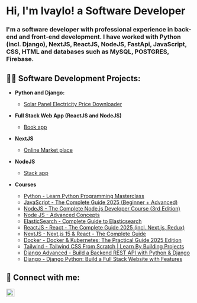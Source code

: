 <h1>Hi, I'm Ivaylo! a Software Developer</a></h1>

<h3>I'm a software developer with professional experience in back-end and front-end development. I have worked with Python (incl. Django), NextJS, ReactJS, NodeJS, FastApi, JavaScript, CSS, HTML and databases such as MySQL, POSTGRES, Firebase.
</h3>

<h2>👨‍💻 Software Development Projects:</h2>

- <b>Python and Django:</b>
  - [Solar Panel Electricity Price Downloader](https://github.com/ivaylobandrov/DjangoAdvancedProjectITIDO)

- <b>Full Stack Web App (ReactJS and NodeJS)</b>
  - [Book app](https://github.com/ivaylobandrov/ITIDONodeJSReact-Project)

- <b>NextJS</b>
  - [Online Market place](https://github.com/ivaylobandrov/OnlineMarketplaceItido)

- <b>NodeJS</b>
  - [Stack app](https://github.com/ivaylobandrov/StackNodeJsApp)

- <b>Courses</b>
  - [Python - Learn Python Programming Masterclass](https://www.udemy.com/course/python-the-complete-python-developer-course/?couponCode=ACCAGE0923)
  - [JavaScript - The Complete Guide 2025 (Beginner + Advanced)](https://www.udemy.com/course/javascript-the-complete-guide-2020-beginner-advanced/?couponCode=ACCAGE0923)
  - [NodeJS - The Complete Node.js Developer Course (3rd Edition)](https://www.udemy.com/course/the-complete-nodejs-developer-course-2/?couponCode=ACCAGE0923)
  - [Node JS - Advanced Concepts](https://www.udemy.com/course/advanced-node-for-developers/learn/lecture/9646826?start=0#overview)
  - [ElasticSearch - Complete Guide to Elasticsearch](https://www.udemy.com/course/elasticsearch-complete-guide/?couponCode=ACCAGE0923)
  - [ReactJS - React - The Complete Guide 2025 (incl. Next.js, Redux)](https://www.udemy.com/course/react-the-complete-guide-incl-redux/learn/lecture/8231756?start=0#overview)
  - [NextJS - Next.js 15 & React - The Complete Guide](https://www.udemy.com/course/nextjs-react-the-complete-guide/learn/lecture/41161466?start=0#overview)
  - [Docker - Docker & Kubernetes: The Practical Guide 2025 Edition](https://www.udemy.com/course/docker-kubernetes-the-practical-guide/?couponCode=ACCAGE0923)
  - [Tailwind - Tailwind CSS From Scratch | Learn By Building Projects](https://www.udemy.com/course/tailwind-from-scratch/?couponCode=ACCAGE0923)
  - [Django Advanced - Build a Backend REST API with Python & Django](https://www.udemy.com/course/django-python-advanced/?couponCode=ACCAGE0923)
  - [Django - Django Python: Build a Full Stack Website with Features](https://www.udemy.com/course/python-django-2021-complete-course/?couponCode=ACCAGE0923)

<h2> 🤳 Connect with me:</h2>

[<img align="left" alt="JoshMadakor | LinkedIn" width="22px" src="https://cdn.jsdelivr.net/npm/simple-icons@v3/icons/linkedin.svg" />][linkedin]

[linkedin]: https://www.linkedin.com/in/ivaylo-bandrov-7819ba1aa

<!--
**joshmadakor1/joshmadakor1** is a ✨ _special_ ✨ repository because its `README.md` (this file) appears on your GitHub profile.
